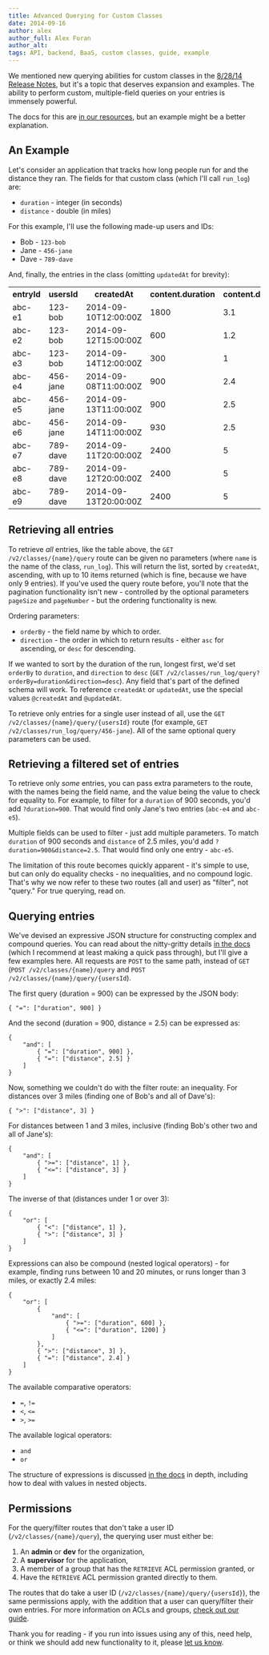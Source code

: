 ```yaml
---
title: Advanced Querying for Custom Classes
date: 2014-09-16
author: alex
author_full: Alex Foran
author_alt:
tags: API, backend, BaaS, custom classes, guide, example
---
```


We mentioned new querying abilities for custom classes in the [8/28/14 Release Notes](https://catalyze.io/blog/8-28-14-release-notes/), but it's a topic that deserves expansion and examples. The ability to perform custom, multiple-field queries on your entries is immensely powerful.

The docs for this are [in our resources](https://resources.catalyze.io/#custom-classes), but an example might be a better explanation.

## An Example
Let's consider an application that tracks how long people run for and the distance they ran. The fields for that custom class (which I'll call `run_log`) are:

* `duration` - integer (in seconds)
* `distance` - double (in miles)

For this example, I'll use the following made-up users and IDs:

* Bob - `123-bob`
* Jane - `456-jane`
* Dave - `789-dave`

And, finally, the entries in the class (omitting `updatedAt` for brevity):

<table>
    <tr>
        <th><b>entryId</b></th>
        <th><b>usersId</b></th>
        <th><b>createdAt</b></th>
        <th><b>content.duration</b></th>
        <th><b>content.distance</b></th>
    </tr>
    <tr>
        <td>abc-e1</td>
        <td>123-bob</td>
        <td>2014-09-10T12:00:00Z</td>
        <td>1800</td>
        <td>3.1</td>
    </tr>
    <tr>
        <td>abc-e2</td>
        <td>123-bob</td>
        <td>2014-09-12T15:00:00Z</td>
        <td>600</td>
        <td>1.2</td>
    </tr>
    <tr>
        <td>abc-e3</td>
        <td>123-bob</td>
        <td>2014-09-14T12:00:00Z</td>
        <td>300</td>
        <td>1</td>
    </tr>
    <tr>
        <td>abc-e4</td>
        <td>456-jane</td>
        <td>2014-09-08T11:00:00Z</td>
        <td>900</td>
        <td>2.4</td>
    </tr>
    <tr>
        <td>abc-e5</td>
        <td>456-jane</td>
        <td>2014-09-13T11:00:00Z</td>
        <td>900</td>
        <td>2.5</td>
    </tr>
    <tr>
        <td>abc-e6</td>
        <td>456-jane</td>
        <td>2014-09-14T11:00:00Z</td>
        <td>930</td>
        <td>2.5</td>
    </tr>
    <tr>
        <td>abc-e7</td>
        <td>789-dave</td>
        <td>2014-09-11T20:00:00Z</td>
        <td>2400</td>
        <td>5</td>
    </tr>
    <tr>
        <td>abc-e8</td>
        <td>789-dave</td>
        <td>2014-09-12T20:00:00Z</td>
        <td>2400</td>
        <td>5</td>
    </tr>
    <tr>
        <td>abc-e9</td>
        <td>789-dave</td>
        <td>2014-09-13T20:00:00Z</td>
        <td>2400</td>
        <td>5</td>
    </tr>
</table>

## Retrieving all entries

To retrieve _all_ entries, like the table above, the `GET /v2/classes/{name}/query` route can be given no parameters (where `name` is the name of the class, `run_log`). This will return the list, sorted by `createdAt`, ascending, with up to 10 items returned (which is fine, because we have only 9 entries). If you've used the query route before, you'll note that the pagination functionality isn't new - controlled by the optional parameters `pageSize` and `pageNumber` - but the ordering functionality is new.

Ordering parameters:

* `orderBy` - the field name by which to order.
* `direction` - the order in which to return results - either `asc` for ascending, or `desc` for descending.

If we wanted to sort by the duration of the run, longest first, we'd set `orderBy`
to `duration`, and `direction` to `desc` (`GET /v2/classes/run_log/query?orderBy=duration&direction=desc`). Any field that's part of the defined schema will work. To reference `createdAt` or `updatedAt`, use the special values `@createdAt` and `@updatedAt`.

To retrieve only entries for a single user instead of all, use the `GET /v2/classes/{name}/query/{usersId}` route (for example, `GET /v2/classes/run_log/query/456-jane`). All of the same optional query parameters can be used.

## Retrieving a filtered set of entries

To retrieve only _some_ entries, you can pass extra parameters to the route, with the names being the field name, and the value being the value to check for equality to. For example, to filter for a `duration` of 900 seconds, you'd add `?duration=900`. That would find only Jane's two entries (`abc-e4` and `abc-e5`).

Multiple fields can be used to filter - just add multiple parameters. To match `duration` of 900 seconds and `distance` of 2.5 miles, you'd add `?duration=900&distance=2.5`. That would find only one entry - `abc-e5`.

The limitation of this route becomes quickly apparent - it's simple to use, but can only do equality checks - no inequalities, and no compound logic. That's why we now refer to these two routes (all and user) as "filter", not "query." For true querying, read on.

## Querying entries

We've devised an expressive JSON structure for constructing complex and compound queries. You can read about the nitty-gritty details [in the docs](https://resources.catalyze.io/#custom-classes) (which I recommend at least making a quick pass through), but I'll give a few examples here. All requests are `POST` to the same path, instead of `GET` (`POST /v2/classes/{name}/query` and `POST /v2/classes/{name}/query/{usersId`).

The first query (duration = 900) can be expressed by the JSON body:

```
{ "=": ["duration", 900] }
```

And the second (duration = 900, distance = 2.5) can be expressed as:

```
{
    "and": [
        { "=": ["duration", 900] },
        { "=": ["distance", 2.5] }
    ]
}
```

Now, something we couldn't do with the filter route: an inequality. For distances over 3 miles (finding one of Bob's and all of Dave's):

```
{ ">": ["distance", 3] }
```

For distances between 1 and 3 miles, inclusive (finding Bob's other two and all of Jane's):

```
{
    "and": [
        { ">=": ["distance", 1] },
        { "<=": ["distance", 3] }
    ]
}
```

The inverse of that (distances under 1 or over 3):

```
{
    "or": [
        { "<": ["distance", 1] },
        { ">": ["distance", 3] }
    ]
}
```

Expressions can also be compound (nested logical operators) - for example, finding runs between 10 and 20 minutes, or runs longer than 3 miles, or exactly 2.4 miles:

```
{
    "or": [
        {
            "and": [
                { ">=": ["duration", 600] },
                { "<=": ["duration", 1200] }
            ]
        },
        { ">": ["distance", 3] },
        { "=": ["distance", 2.4] }
    ]
}
```

The available comparative operators:

* `=`, `!=`
* `<`, `<=`
* `>`, `>=`

The available logical operators:

* `and`
* `or`

The structure of expressions is discussed [in the docs](https://resources.catalyze.io/#query-class-entries) in depth, including how to deal with values in nested objects.

## Permissions

For the query/filter routes that don't take a user ID (`/v2/classes/{name}/query`), the querying user must either be:

1. An **admin** or **dev** for the organization,
2. A **supervisor** for the application,
3. A member of a group that has the `RETRIEVE` ACL permission granted, or
4. Have the `RETRIEVE` ACL permission granted directly to them.

The routes that do take a user ID (`/v2/classes/{name}/query/{usersId}`), the same permissions apply, with the addition that a user can query/filter their own entries. For more information on ACLs and groups, [check out our guide](https://docs.catalyze.io/guides/api/latest/permissions_and_acls/acls_for_custom_classes_and_files.html).

Thank you for reading - if you run into issues using any of this, need help, or think we should add new functionality to it, please [let us know](mailto:support@catalyze.io).